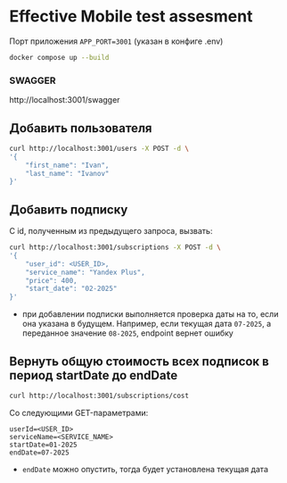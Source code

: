 # Effective Mobile test assesment

Порт приложения `APP_PORT=3001` (указан в конфиге .env)

```bash
docker compose up --build
```
### SWAGGER
http://localhost:3001/swagger

## Добавить пользователя

```bash
curl http://localhost:3001/users -X POST -d \
'{
    "first_name": "Ivan",
    "last_name": "Ivanov"
}'
```

## Добавить подписку

С id, полученным из предыдущего запроса, вызвать:

```bash
curl http://localhost:3001/subscriptions -X POST -d \
'{
    "user_id": <USER_ID>,
    "service_name": "Yandex Plus",
    "price": 400,
    "start_date": "02-2025"
}'
```

- при добавлении подписки выполняется проверка даты на то, если она указана в будущем. Например, если текущая дата `07-2025`, а переданное значение `08-2025`, endpoint вернет ошибку

## Вернуть общую стоимость всех подписок в период startDate до endDate

```sh
curl http://localhost:3001/subscriptions/cost
```

Со следующими GET-параметрами:

```
userId=<USER_ID>
serviceName=<SERVICE_NAME>
startDate=01-2025
endDate=07-2025
```

- `endDate` можно опустить, тогда будет установлена текущая дата
